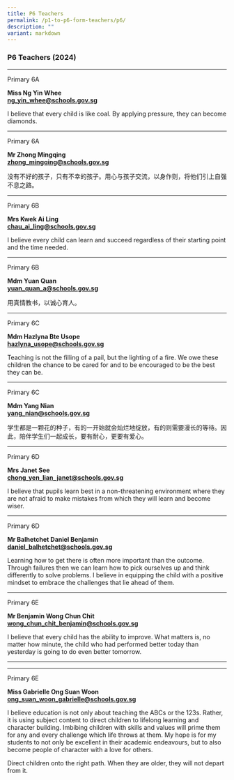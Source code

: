 ```yaml
---
title: P6 Teachers
permalink: /p1-to-p6-form-teachers/p6/
description: ""
variant: markdown
---
```

### P6 Teachers (2024)

***
Primary 6A

**Miss Ng Yin Whee** <br>
[**ng_yin_whee@schools.gov.sg**](mailto:ng_yin_whee@schools.gov.sg)

I believe that every child is like coal. By applying pressure, they can become diamonds.

* * *
Primary 6A

**Mr Zhong Mingqing** <br>
[**zhong_mingqing@schools.gov.sg**](mailto:zhong_mingqing@schools.gov.sg)

没有不好的孩子，只有不幸的孩子。用心与孩子交流，以身作则，将他们引上自强不息之路。

* * *
Primary 6B

**Mrs Kwek Ai Ling** <br>
[**chau_ai_ling@schools.gov.sg**](mailto:chau_ai_ling@schools.gov.sg)

I believe every child can learn and succeed regardless of their starting point and the time needed.

* * *
Primary 6B

**Mdm Yuan Quan** <br>
[**yuan_quan_a@schools.gov.sg**](mailto:yuan_quan_a@schools.gov.sg)

用真情教书，以诚心育人。
***
Primary 6C

**Mdm Hazlyna Bte Usope** <br>
[**hazlyna_usope@schools.gov.sg**](mailto:hazlyna_usope@schools.gov.sg )

Teaching is not the filling of a pail, but the lighting of a fire. We owe these children the chance to be cared for and to be encouraged to be the best they can be.

* * *
Primary 6C

**Mdm Yang Nian** <br>
[**yang_nian@schools.gov.sg**](mailto:yang_nian@schools.gov.sg)

学生都是一颗花的种子，有的一开始就会灿烂地绽放，有的则需要漫长的等待。因此，陪伴学生们一起成长，要有耐心，更要有爱心。

* * *
Primary 6D

**Mrs Janet See** <br>
[**chong_yen_lian_janet@schools.gov.sg**](mailto:chong_yen_lian_janet@schools.gov.sg)

I believe that pupils learn best in a non-threatening environment where they are not afraid to make mistakes from which they will learn and become wiser.

* * *
Primary 6D

**Mr Balhetchet Daniel Benjamin** <br>
[**daniel_balhetchet@schools.gov.sg**](mailto:daniel_balhetchet@schools.gov.sg)

Learning how to get there is often more important than the outcome. Through failures then we can learn how to pick ourselves up and think differently to solve problems. I believe in equipping the child with a positive mindset to embrace the challenges that lie ahead of them.

* * *
Primary 6E

**Mr Benjamin Wong Chun Chit** <br>
[**wong_chun_chit_benjamin@schools.gov.sg**](mailto:wong_chun_chit_benjamin@schools.gov.sg)

I believe that every child has the ability to improve. What matters is, no matter how minute, the child who had performed better today than yesterday is going to do even better tomorrow.
* * *
* * *
Primary 6E

**Miss Gabrielle Ong Suan Woon** <br>
[**ong_suan_woon_gabrielle@schools.gov.sg**](mailto:ong_suan_woon_gabrielle@schools.gov.sg)

I believe education is not only about teaching the ABCs or the 123s. Rather, it is using subject content to direct children to lifelong learning and character building. Imbibing children with skills and values will prime them for any and every challenge which life throws at them. My hope is for my students to not only be excellent in their academic endeavours, but to also become people of character with a love for others.

Direct children onto the right path. When they are older, they will not depart from it.